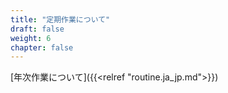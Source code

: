 ```yaml
---
title: "定期作業について"
draft: false
weight: 6
chapter: false
---
```


[年次作業について]({{<relref "routine.ja_jp.md">}})
